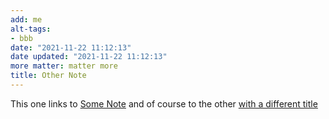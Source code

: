 ```yaml
---
add: me
alt-tags:
- bbb
date: "2021-11-22 11:12:13"
date updated: "2021-11-22 11:12:13"
more matter: matter more
title: Other Note
---
```



This one links to [Some Note](/sub-path/some-note/) and of course
to the other [with a different title](/sub-path/sub-directory/additional-note/)